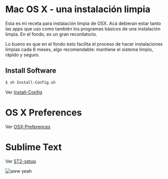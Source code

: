 # Mac OS X - una instalación limpia 

Esta es mi receta para instalación limpia de OSX. Acá debieran estar tanto las apps que uso como también los programas básicos de una instalación limpia. En el fondo, es un gran recordatorio.

Lo bueno es que en el fondo esto facilita el proceso de hacer instalaciones limpias cada 6 meses, algo recomendable: mantiene el sistema limpio, rápido y seguro. 

## Install Software

```bash
$ sh Install-Config.sh
```

Ver [Install-Config](https://github.com/claudioruiz/OSX/blob/master/Install-Config.sh)

# OS X Preferences

Ver [OSX-Preferences](https://github.com/claudioruiz/OSX/blob/master/OSX-preferences.sh)

# Sublime Text

Ver [ST2-setup](https://github.com/claudioruiz/OSX/blob/master/St2-setup.sh)

![aww yeah](http://i.imgur.com/AmFax.gif)
